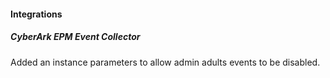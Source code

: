 
#### Integrations

##### CyberArk EPM Event Collector

Added an instance parameters to allow admin adults events to be disabled.
